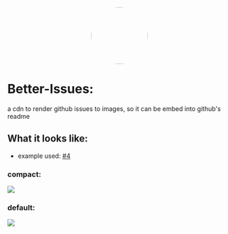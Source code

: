 <p align="center">
    <img style="border-radius: 100px" width="128" height="128" src="https://avatars0.githubusercontent.com/u/47723417?s=460&amp;u=10c488f1c4e0644b839df15ecefbfef2a9869305&amp;v=4">
</p>

# Better-Issues:

a cdn to render github issues to images, so it can be embed into github's readme

## What it looks like:

-   example used: [#4](https://github.com/xNaCly/better-issues/issues/1)

### compact:

<img src="https://cdn.discordapp.com/attachments/638844015084568597/756826093440204820/render_issue.png">

### default:
<kbd>
  <img src="https://cdn.discordapp.com/attachments/638844015084568597/756874830531395654/render_issue.png">
</kbd>
